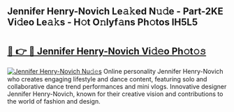 ## Jennifer Henry-Novich Le𝚊𝚔ed N𝚞𝚍e - Part-2KE Vi𝚍eo Le𝚊𝚔s - H𝚘t O𝚗lyf𝚊ns Ph𝚘tos lH5L5

# <h2><a href="http://hf7417r.feru.top/?c=Jennifer+Henry-Novich">🔗 👉 🔴 Jennifer Henry-Novich Vi𝚍𝚎o Ph𝚘t𝚘𝚜</a></h2>

[![Jennifer Henry-Novich Nu𝚍𝚎s](https://i.imgur.com/0TWrTi3.gif)](http://hf7417r.feru.top/?c=Jennifer+Henry-Novich)
Online personality Jennifer Henry-Novich who creates engaging lifestyle and dance content, featuring solo and collaborative dance trend performances and mini vlogs. Innovative designer Jennifer Henry-Novich, known for their creative vision and contributions to the world of fashion and design. 
